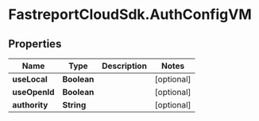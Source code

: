# FastreportCloudSdk.AuthConfigVM

## Properties

Name | Type | Description | Notes
------------ | ------------- | ------------- | -------------
**useLocal** | **Boolean** |  | [optional] 
**useOpenId** | **Boolean** |  | [optional] 
**authority** | **String** |  | [optional] 


